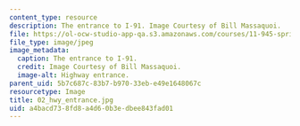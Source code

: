 ```yaml
---
content_type: resource
description: The entrance to I-91. Image Courtesy of Bill Massaquoi.
file: https://ol-ocw-studio-app-qa.s3.amazonaws.com/courses/11-945-springfield-studio-fall-2005/a4bacd738fd8a4d60b3edbee843fad01_02_hwy_entrance.jpg
file_type: image/jpeg
image_metadata:
  caption: The entrance to I-91.
  credit: Image Courtesy of Bill Massaquoi.
  image-alt: Highway entrance.
parent_uid: 5b7c687c-83b7-b970-33eb-e49e1648067c
resourcetype: Image
title: 02_hwy_entrance.jpg
uid: a4bacd73-8fd8-a4d6-0b3e-dbee843fad01
---
```

